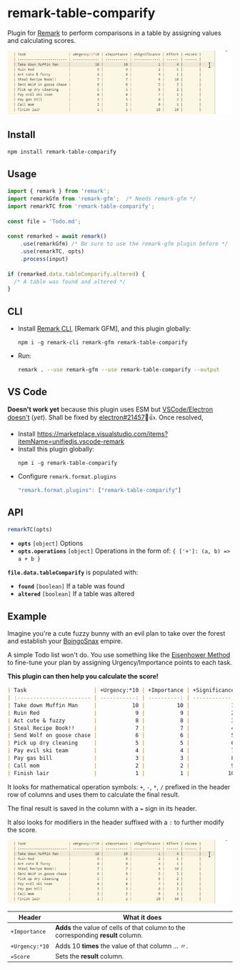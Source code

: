 # remark-table-comparify

Plugin for [Remark] to perform comparisons in a table by assigning values and calculating scores.

[![example]][example]

## Install

```
npm install remark-table-comparify
```

## Usage

```js
import { remark } from 'remark';
import remarkGfm from 'remark-gfm';  /* Needs remark-gfm */
import remarkTC from 'remark-table-comparify';

const file = 'Todo.md';

const remarked = await remark()
    .use(remarkGfm) /* Be sure to use the remark-gfm plugin before */
    .use(remarkTC, opts)
    .process(input)

if (remarked.data.tableComparify.altered) {
  /* A table was found and altered */
}
```

## CLI

* Install [Remark CLI], [Remark GFM], and this plugin globally:

    ```
    npm i -g remark-cli remark-gfm remark-table-comparify
    ```

* Run:

    ```sh
    remark . --use remark-gfm --use remark-table-comparify --output
    ```

## VS Code

**Doesn't work yet** because this plugin uses ESM but [VSCode/Electron doesn't][remark#846] (*yet*). Shall be fixed by [electron#21457]👀👍. Once resolved,

* Install https://marketplace.visualstudio.com/items?itemName=unifiedjs.vscode-remark
* Install this plugin globally:
    ```
    npm i -g remark-table-comparify
    ```
* Configure `remark.format.plugins`
    ```js
    "remark.format.plugins": ["remark-table-comparify"]
    ```

## API

```js
remarkTC(opts)
```
* **`opts`** `[object]` Options
* **`opts.operations`** `[object]` Operations in the form of: `{ ['+']: (a, b) => a + b }`

**`file.data.tableComparify`** is populated with:

* **`found`** `[boolean]` If a table was found
* **`altered`** `[boolean]` If a table was altered

## Example

Imagine you're a cute fuzzy bunny with an evil plan to take over the forest and establish your [BoingoSnax] empire.

A simple Todo list won't do. You use something like the [Eisenhower Method] to fine-tune your plan by assigning Urgency/Importance points to each task.

**This plugin can then help you calculate the score!**

```md
| Task                     | +Urgency:*10 | +Importance | +Significance | Effort | =Score |
| :----------------------- | -----------: | ----------: | ------------: | -----: | -----: |
| Take down Muffin Man     |           10 |          10 |             1 |      4 |    111 |
| Ruin Red                 |            9 |           9 |             2 |      5 |    101 |
| Act cute & fuzzy         |            8 |           8 |             3 |      1 |     91 |
| Steal Recipe Book!!      |            7 |           7 |             4 |     10 |     81 |
| Send Wolf on goose chase |            6 |           6 |             5 |      3 |     71 |
| Pick up dry cleaning     |            5 |           5 |             6 |      2 |     61 |
| Pay evil ski team        |            4 |           4 |             7 |      1 |     51 |
| Pay gas bill             |            3 |           3 |             8 |      2 |     41 |
| Call mom                 |            2 |           2 |             9 |      1 |     31 |
| Finish lair              |            1 |           1 |            10 |     10 |     21 |
```

It looks for mathematical operation symbols: `+`, `-`, `*`, `/` prefixed in the header row of columns and uses them to calculate the final result.

The final result is saved in the column with a `=` sign in its header.

It also looks for modifiers in the header suffixed with a `:` to further modify the score.

[![example]][example]

Header | What it does
--|--
`+Importance` | **Adds** the value of cells of that column to the corresponding **result** column.
`+Urgency:*10` | Adds 10 **times** the value of that column ... 〃.
`=Score` | Sets the **result** column.

[Remark]: https://remark.js.org
[Remark CLI]: https://github.com/remarkjs/remark/tree/main/packages/remark-cli
[BoingoSnax]: https://hoodwinked.fandom.com/wiki/BoingoSnax
[Eisenhower Method]: https://en.wikipedia.org/wiki/Time_management#The_Eisenhower_Method
[example]: example.gif
[remark#846]: https://github.com/remarkjs/remark/discussions/846#discussioncomment-1300344
[electron#21457]: https://github.com/electron/electron/issues/21457
